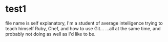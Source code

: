 # test1
file name is self explanatory, I'm a student of average intelligence trying to teach himself Ruby, Chef, and how to use Git...
...all at the same time, and probably not doing as well as I'd like to be. 
